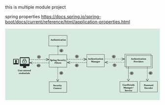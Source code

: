 this is multiple module project

spring properties
https://docs.spring.io/spring-boot/docs/current/reference/html/application-properties.html

![img.png](img.png)